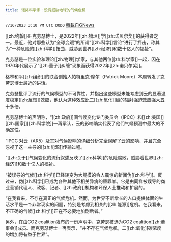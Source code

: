 ```yaml
---
title: 诺奖科学家：没有威胁地球的气候危机
---
```

`7/16/2023 3:10 PM UTC DODO` [轉載自GNews](https://gnews.org/articles/1464612)

[[zh:约翰]]·F·克劳瑟博士，是2022年[[zh:物理]]学[[zh:诺贝尔奖]]的获得者之一。最近，他对那些认为“全球变暖”的所谓“[[zh:科学]]言论“进行了抨击，称其为“一种危险的[[zh:科学]]扭曲，威胁到世界[[zh:经济]]和数十亿人的福祉”。

克劳瑟是一位实验和理论[[zh:物理]]学家，与其他两位[[zh:科学家]]一起，因在1970年代展示了“[[zh:量子]]纠缠”现象而获得2022年[[zh:诺贝尔奖]]。

格林和平[[zh:组织]]的联合创始人帕特里克·摩尔（Patrick Moore）本周转发了克劳瑟博士最近的讲话。

克劳瑟批评了流行的气候模型的不可靠性，并指出这些模型未能考虑到云的显著温度稳定[[zh:反馈]]效应，他认为这种效应比二[[zh:氧化]]碳的辐射强迫效应强大五十多倍。

克劳瑟博士的声明称，“[[zh:政府]]间气候变化专门委员会（IPCC）和[[zh:美国]][[zh:国家]][[zh:科学院]]一再承认，云的影响确实代表了他们气候预测中最大的不确定性。

“IPCC 对云（AR5）及其对气候影响的详细分析完全误解了云的影响，并且完全忽视了这一主导的[[zh:能源]]传输过程。

“[[zh:关于]]气候变化的流行叙述反映了[[zh:科学]]的危险腐败，威胁着世界[[zh:经济]]和数十亿人的福祉。

“被误导的气候[[zh:科学]]已经转变为大规模的令人震惊的新闻伪[[zh:科学]]。反过来，伪[[zh:科学]]已成为各种其他不相关弊病的替罪羊。它是由同样被误导的商业营销代理人、政客、记者、[[zh:政府]]机构和环保人士推动和扩展的。

“在我看来，不存在真正的气候危机。然而，为世界不断增长的人口提供体面的生活水平是一个非常现实的问题，特别是考虑到相关的[[zh:能源]]危机。在我看来，不正确的气候[[zh:科学]]正在不必要地加剧后者。”

另外，在由CO2 coalition发布的一份声明中，克劳瑟被选为CO2 coalition[[zh:董事会]]成员。而克劳瑟博士一再表示，“并不存在气候危机，二[[zh:氧化]]碳浓度的增加将有益于世界”。
